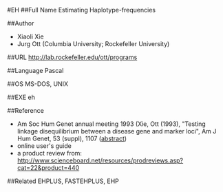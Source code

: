 #EH
##Full Name
Estimating Haplotype-frequencies

##Author
* Xiaoli Xie
* Jurg Ott (Columbia University; Rockefeller University)

##URL
http://lab.rockefeller.edu/ott/programs

##Language
Pascal

##OS
MS-DOS, UNIX

##EXE
eh

##Reference
* Am Soc Hum Genet annual meeting 1993 (Xie, Ott (1993), "Testing linkage disequilibrium between a disease gene and marker loci", Am J Hum Genet, 53 (suppl), 1107 ([abstract](http://www.jurgott.org/linkage/absXieOtt1993.pdf))
* online user's guide
* a product review from: http://www.scienceboard.net/resources/prodreviews.asp?cat=22&product=440

##Related
EHPLUS, FASTEHPLUS, EHP

